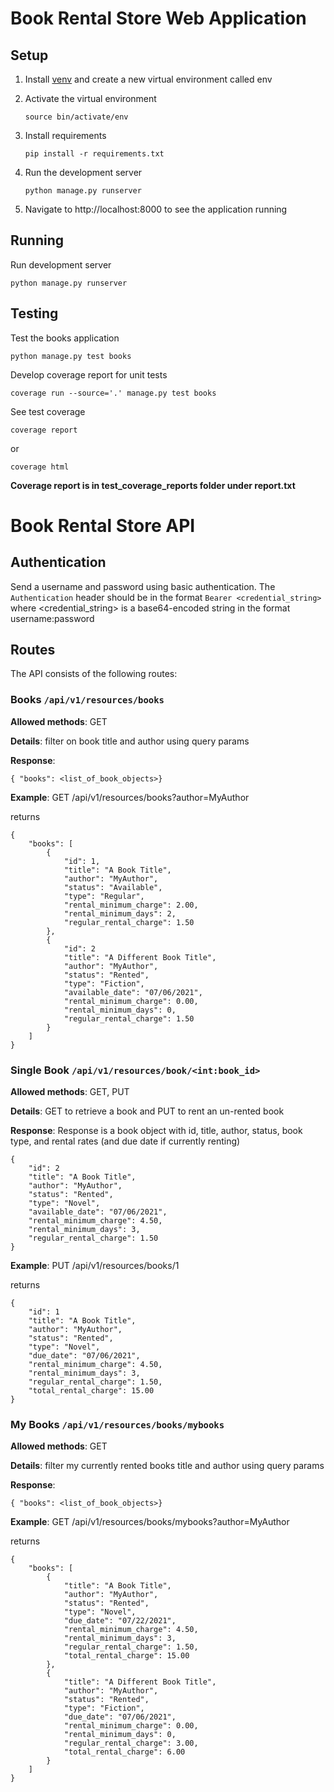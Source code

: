 # Book Rental Store Web Application


## Setup

1. Install [venv](https://docs.python.org/3/library/venv.html) and create a new virtual environment called env
2. Activate the virtual environment

     `source bin/activate/env`

3. Install requirements

    `pip install -r requirements.txt`

4. Run the development server

    `python manage.py runserver`

5. Navigate to http://localhost:8000 to see the application running


## Running

Run development server

`python manage.py runserver`



## Testing

Test the books application 

`python manage.py test books`


Develop coverage report for unit tests

`coverage run --source='.' manage.py test books`

See test coverage

`coverage report` 

or 

`coverage html`

**Coverage report is in test_coverage_reports folder under report.txt**


# Book Rental Store API

## Authentication
Send a username and password using basic authentication.  The `Authentication` header should be in the format `Bearer <credential_string>` where <credential_string> is a base64-encoded string in the format username:password

## Routes
The API consists of the following routes:


### Books `/api/v1/resources/books`

**Allowed methods**: GET

**Details**: filter on book title and author using query params

**Response**:
```
{ "books": <list_of_book_objects>}
```
**Example**:
GET /api/v1/resources/books?author=MyAuthor

returns 
```
{
    "books": [
        {
            "id": 1,
            "title": "A Book Title",
            "author": "MyAuthor",
            "status": "Available",
            "type": "Regular",
            "rental_minimum_charge": 2.00,
            "rental_minimum_days": 2,
            "regular_rental_charge": 1.50
        },
        {
            "id": 2
            "title": "A Different Book Title",
            "author": "MyAuthor",
            "status": "Rented",
            "type": "Fiction",
            "available_date": "07/06/2021",
            "rental_minimum_charge": 0.00,
            "rental_minimum_days": 0,
            "regular_rental_charge": 1.50
        }   
    ]
}
```

### Single Book `/api/v1/resources/book/<int:book_id>`

**Allowed methods**: GET, PUT

**Details**: GET to retrieve a book and PUT to rent an un-rented book

**Response**: Response is a book object with id, title, author, status, book type, and rental rates (and due date if currently renting)
```
{
    "id": 2
    "title": "A Book Title",
    "author": "MyAuthor",
    "status": "Rented",
    "type": "Novel",
    "available_date": "07/06/2021",
    "rental_minimum_charge": 4.50,
    "rental_minimum_days": 3,
    "regular_rental_charge": 1.50
}
```
**Example**:
PUT /api/v1/resources/books/1

returns 
```
{
    "id": 1
    "title": "A Book Title",
    "author": "MyAuthor",
    "status": "Rented",
    "type": "Novel",
    "due_date": "07/06/2021",
    "rental_minimum_charge": 4.50,
    "rental_minimum_days": 3,
    "regular_rental_charge": 1.50,
    "total_rental_charge": 15.00
}
```

### My Books `/api/v1/resources/books/mybooks`

**Allowed methods**: GET

**Details**: filter my currently rented books title and author using query params

**Response**:
```
{ "books": <list_of_book_objects>}
```
**Example**:
GET /api/v1/resources/books/mybooks?author=MyAuthor

returns 
```
{
    "books": [
        {
            "title": "A Book Title",
            "author": "MyAuthor",
            "status": "Rented",
            "type": "Novel",
            "due_date": "07/22/2021",
            "rental_minimum_charge": 4.50,
            "rental_minimum_days": 3,
            "regular_rental_charge": 1.50,
            "total_rental_charge": 15.00
        },
        {
            "title": "A Different Book Title",
            "author": "MyAuthor",
            "status": "Rented",
            "type": "Fiction",
            "due_date": "07/06/2021",
            "rental_minimum_charge": 0.00,
            "rental_minimum_days": 0,
            "regular_rental_charge": 3.00,
            "total_rental_charge": 6.00
        }   
    ]
}
```

